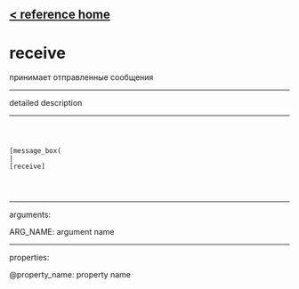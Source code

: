 [< reference home](ceammc_lib.html)
---

# receive


принимает отправленные сообщения

---

detailed description
<br>


---


```



[message_box(                                 
|
[receive]


            
```

---
arguments:

ARG_NAME: argument name<br>

---
properties:

@property_name: property name<br>

